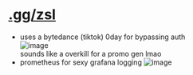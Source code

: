 # [.gg/zsl](https://discord.gg/zsl)

- uses a bytedance (tiktok) 0day for bypassing auth    
![image](https://github.com/discordgen/marvelsnap/assets/34003944/88648b90-a2ba-4665-97a6-14bc52f407b7)    
sounds like a overkill for a promo gen lmao
- prometheus for sexy grafana logging
![image](https://github.com/discordgen/marvelsnap/assets/34003944/09ef2466-8722-4630-b5c8-c0bbfb60f3ae)
